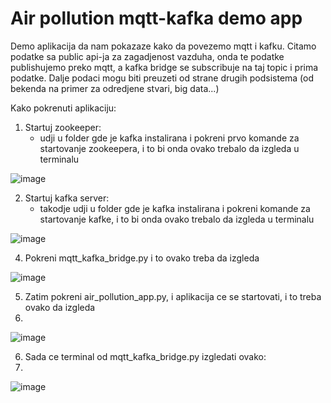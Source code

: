 # Air pollution mqtt-kafka demo app

Demo aplikacija da nam pokazaze kako da povezemo mqtt i kafku. Citamo podatke sa public api-ja za zagadjenost vazduha, onda te podatke publishujemo preko mqtt, a kafka bridge se subscribuje na taj topic i prima podatke. Dalje podaci mogu biti preuzeti od strane drugih podsistema (od bekenda na primer za odredjene stvari, big data...)


Kako pokrenuti aplikaciju:
1. Startuj zookeeper:
    - udji u folder gde je kafka instalirana i pokreni prvo komande za startovanje zookeepera, i to bi onda ovako trebalo da izgleda u terminalu

![image](https://github.com/pilac96/air-pollution-mqtt-kafka-demo/assets/35148018/eb87e6be-7adb-4092-a38d-ae9771bc71fd)

2. Startuj kafka server:
    - takodje udji u folder gde je kafka instalirana i pokreni komande za startovanje kafke, i to bi onda ovako trebalo da izgleda u terminalu

![image](https://github.com/pilac96/air-pollution-mqtt-kafka-demo/assets/35148018/076340f7-9c5a-4f7f-b7f9-b6054246c45a)

4. Pokreni mqtt_kafka_bridge.py i to ovako treba da izgleda

![image](https://github.com/pilac96/air-pollution-mqtt-kafka-demo/assets/35148018/7f29029c-a617-4ad5-85e8-ff2bfb3074f5)


5. Zatim pokreni air_pollution_app.py, i aplikacija ce se startovati, i to treba ovako da izgleda
6. 
![image](https://github.com/pilac96/air-pollution-mqtt-kafka-demo/assets/35148018/9e2e2677-8511-4d00-a8a8-da398844a604)

6. Sada ce terminal od mqtt_kafka_bridge.py izgledati ovako:
7. 
![image](https://github.com/pilac96/air-pollution-mqtt-kafka-demo/assets/35148018/d7981bcf-ec46-43e9-921e-5e8053953651)
